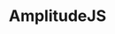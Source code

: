 ---
codehost: https://github.com/https://github.com/521dimensions/amplitudejs
logohandle: 521dimensions_amplitudejs
sort: amplitudejs
title: AmplitudeJS
website: https://521dimensions.com/open-source/amplitudejs
---